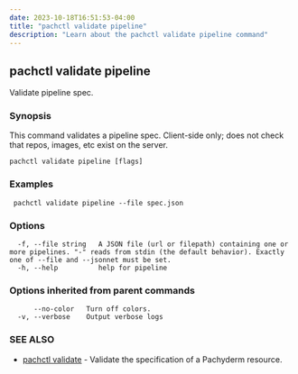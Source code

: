 ```yaml
---
date: 2023-10-18T16:51:53-04:00
title: "pachctl validate pipeline"
description: "Learn about the pachctl validate pipeline command"
---
```


## pachctl validate pipeline

Validate pipeline spec.

### Synopsis

This command validates a pipeline spec.  Client-side only; does not check that repos, images, etc exist on the server.

```
pachctl validate pipeline [flags]
```

### Examples

```
 pachctl validate pipeline --file spec.json
```

### Options

```
  -f, --file string   A JSON file (url or filepath) containing one or more pipelines. "-" reads from stdin (the default behavior). Exactly one of --file and --jsonnet must be set.
  -h, --help          help for pipeline
```

### Options inherited from parent commands

```
      --no-color   Turn off colors.
  -v, --verbose    Output verbose logs
```

### SEE ALSO

* [pachctl validate](../pachctl_validate)	 - Validate the specification of a Pachyderm resource.

